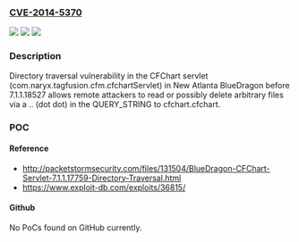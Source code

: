 ### [CVE-2014-5370](https://cve.mitre.org/cgi-bin/cvename.cgi?name=CVE-2014-5370)
![](https://img.shields.io/static/v1?label=Product&message=n%2Fa&color=blue)
![](https://img.shields.io/static/v1?label=Version&message=n%2Fa&color=blue)
![](https://img.shields.io/static/v1?label=Vulnerability&message=n%2Fa&color=brighgreen)

### Description

Directory traversal vulnerability in the CFChart servlet (com.naryx.tagfusion.cfm.cfchartServlet) in New Atlanta BlueDragon before 7.1.1.18527 allows remote attackers to read or possibly delete arbitrary files via a .. (dot dot) in the QUERY_STRING to cfchart.cfchart.

### POC

#### Reference
- http://packetstormsecurity.com/files/131504/BlueDragon-CFChart-Servlet-7.1.1.17759-Directory-Traversal.html
- https://www.exploit-db.com/exploits/36815/

#### Github
No PoCs found on GitHub currently.

